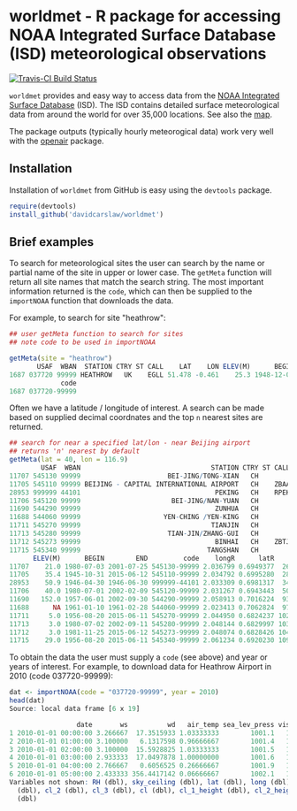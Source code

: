 # worldmet - R package for accessing NOAA Integrated Surface Database (ISD) meteorological observations

[![Travis-CI Build Status](https://travis-ci.org/davidcarslaw/worldmet.svg?branch=master)](https://travis-ci.org/davidcarslaw/worldmet)

`worldmet` provides and easy way to access data from the [NOAA Integrated
Surface Database](https://www.ncdc.noaa.gov/isd) (ISD). The ISD contains detailed surface
meteorological data from around the world for over 35,000
locations. See also the
[map](https://gis.ncdc.noaa.gov/map/viewer/#app=cdo&cfg=cdo&theme=hourly&layers=1).

The package outputs (typically hourly meteorogical data) work very
well with the [openair](https://github.com/davidcarslaw/openair) package.

## Installation

Installation of `worldmet` from GitHub is easy using the `devtools`
package.

```R
require(devtools)
install_github('davidcarslaw/worldmet')
```

## Brief examples

To search for meteorological sites the user can search by the name or partial name of the site in upper or lower case. The `getMeta` function will return all site names that match the search string. The most important information returned is the `code`, which can then be supplied to the `importNOAA` function that downloads the data.

For example, to search for site "heathrow":

```R
## user getMeta function to search for sites
## note code to be used in importNOAA

getMeta(site = "heathrow")
       USAF  WBAN  STATION CTRY ST CALL    LAT    LON ELEV(M)      BEGIN        END
1687 037720 99999 HEATHROW   UK    EGLL 51.478 -0.461    25.3 1948-12-01 2015-06-12
             code
1687 037720-99999
```

Often we have a latitude / longitude of interest. A search can be made based on supplied decimal coordnates and the top `n` nearest sites are returned.

```R
## search for near a specified lat/lon - near Beijing airport
## returns 'n' nearest by default
getMeta(lat = 40, lon = 116.9)
        USAF  WBAN                                 STATION CTRY ST CALL    LAT     LON
11707 545130 99999                      BEI-JING/TONG-XIAN   CH         39.817 116.700
11705 545110 99999 BEIJING - CAPITAL INTERNATIONAL AIRPORT   CH    ZBAA 40.080 116.585
28953 999999 44101                                  PEKING   CH    RPEK 40.000 116.500
11706 545120 99999                       BEI-JING/NAN-YUAN   CH         39.783 116.383
11690 544290 99999                                  ZUNHUA   CH         40.200 117.967
11688 544060 99999                     YEN-CHING /YEN-KING   CH         40.467 115.933
11711 545270 99999                                 TIANJIN   CH         39.100 117.167
11713 545280 99999                      TIAN-JIN/ZHANG-GUI   CH         39.133 117.350
11712 545273 99999                                  BINHAI   CH    ZBTJ 39.124 117.346
11715 545340 99999                                TANGSHAN   CH         39.650 118.100
      ELEV(M)      BEGIN        END         code    longR      latR      dist
11707    21.0 1980-07-03 2001-07-25 545130-99999 2.036799 0.6949377  26.55320
11705    35.4 1945-10-31 2015-06-12 545110-99999 2.034792 0.6995280  28.25299
28953    50.9 1946-04-30 1946-06-30 999999-44101 2.033309 0.6981317  34.07207
11706    40.0 1980-07-01 2002-02-09 545120-99999 2.031267 0.6943443  50.27657
11690   152.0 1957-06-01 2002-09-30 544290-99999 2.058913 0.7016224  93.43849
11688      NA 1961-01-10 1961-02-28 544060-99999 2.023413 0.7062824  97.13189
11711     5.0 1956-08-20 2015-06-11 545270-99999 2.044950 0.6824237 102.66020
11713     3.0 1980-07-02 2002-09-11 545280-99999 2.048144 0.6829997 103.83608
11712     3.0 1981-11-25 2015-06-12 545273-99999 2.048074 0.6828426 104.64104
11715    29.0 1956-08-20 2015-06-11 545340-99999 2.061234 0.6920230 109.61783
```

To obtain the data the user must supply a `code` (see above) and year or years of interest. For example, to download data for Heathrow Airport in 2010 (code 037720-99999):

```R
dat <- importNOAA(code = "037720-99999", year = 2010)
head(dat)
Source: local data frame [6 x 19]

                 date       ws          wd   air_temp sea_lev_press visibility dew_point
1 2010-01-01 00:00:00 3.266667  17.3515933 1.03333333        1001.1   16055.00 -1.900000
2 2010-01-01 01:00:00 3.100000   6.1317598 0.96666667        1001.4   14266.67 -1.866667
3 2010-01-01 02:00:00 3.100000  15.5928825 1.03333333        1001.5   15600.00 -1.866667
4 2010-01-01 03:00:00 2.933333  17.0497878 1.00000000        1001.6   16843.33 -2.000000
5 2010-01-01 04:00:00 2.766667   0.6056525 0.26666667        1001.9   15600.00 -2.433333
6 2010-01-01 05:00:00 2.433333 356.4417142 0.06666667        1002.1   15600.00 -2.866667
Variables not shown: RH (dbl), sky_ceiling (dbl), lat (dbl), long (dbl), elev (dbl), cl_1
  (dbl), cl_2 (dbl), cl_3 (dbl), cl (dbl), cl_1_height (dbl), cl_2_height (dbl), cl_3_height
  (dbl)
```
